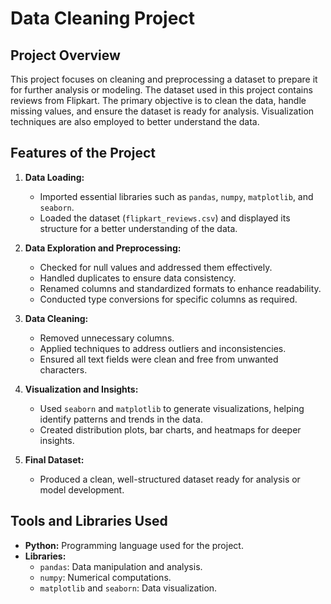 # Data Cleaning Project

## Project Overview
This project focuses on cleaning and preprocessing a dataset to prepare it for further analysis or modeling. The dataset used in this project contains reviews from Flipkart. The primary objective is to clean the data, handle missing values, and ensure the dataset is ready for analysis. Visualization techniques are also employed to better understand the data.

## Features of the Project

1. **Data Loading:**
   - Imported essential libraries such as `pandas`, `numpy`, `matplotlib`, and `seaborn`.
   - Loaded the dataset (`flipkart_reviews.csv`) and displayed its structure for a better understanding of the data.

2. **Data Exploration and Preprocessing:**
   - Checked for null values and addressed them effectively.
   - Handled duplicates to ensure data consistency.
   - Renamed columns and standardized formats to enhance readability.
   - Conducted type conversions for specific columns as required.

3. **Data Cleaning:**
   - Removed unnecessary columns.
   - Applied techniques to address outliers and inconsistencies.
   - Ensured all text fields were clean and free from unwanted characters.

4. **Visualization and Insights:**
   - Used `seaborn` and `matplotlib` to generate visualizations, helping identify patterns and trends in the data.
   - Created distribution plots, bar charts, and heatmaps for deeper insights.

5. **Final Dataset:**
   - Produced a clean, well-structured dataset ready for analysis or model development.

## Tools and Libraries Used
- **Python:** Programming language used for the project.
- **Libraries:**
  - `pandas`: Data manipulation and analysis.
  - `numpy`: Numerical computations.
  - `matplotlib` and `seaborn`: Data visualization.
